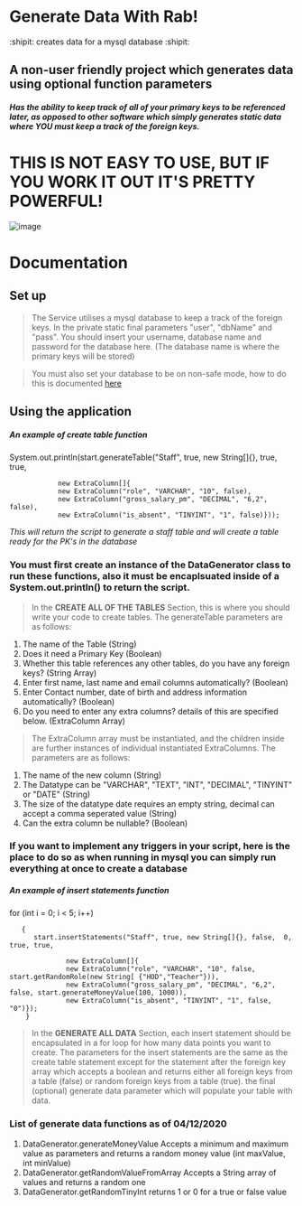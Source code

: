 # Generate Data With Rab!

:shipit: creates data for a mysql database :shipit:

## A non-user friendly project which generates data using optional function parameters
##### Has the ability to keep track of all of your primary keys to be referenced later, as opposed to other software which simply generates static data where __YOU__ must keep a track of the foreign keys.

# THIS IS NOT EASY TO USE, BUT IF YOU WORK IT OUT IT'S PRETTY POWERFUL!

![image](https://user-images.githubusercontent.com/56073739/101159307-1f321d80-3625-11eb-8d5d-49e7b090ad39.png)

# Documentation

## Set up
> The Service utilises a mysql database to keep a track of the foreign keys. In the private static final parameters "user", "dbName" and "pass". You should insert your username, database name and password for the database here. (The database name is where the primary keys will be stored)

> You must also set your database to be on non-safe mode, how to do this is documented [here](https://stackoverflow.com/questions/11448068/mysql-error-code-1175-during-update-in-mysql-workbench)

## Using the application

##### An example of create table function
System.out.println(start.generateTable("Staff", true, new String[]{},  true, true,
                
                new ExtraColumn[]{
                new ExtraColumn("role", "VARCHAR", "10", false),
                new ExtraColumn("gross_salary_pm", "DECIMAL", "6,2", false),
                new ExtraColumn("is_absent", "TINYINT", "1", false)}));
                
_This will return the script to generate a staff table and will create a table ready for the PK's in the database_

### You must first create an instance of the DataGenerator class to run these functions, also it must be encaplsuated inside of a System.out.println() to return the script.

> In the __CREATE ALL OF THE TABLES__ Section, this is where you should write your code to create tables. The generateTable parameters are as follows:
1. The name of the Table (String)
2. Does it need a Primary Key (Boolean)
3. Whether this table references any other tables, do you have any foreign keys? (String Array)
4. Enter first name, last name and email columns automatically? (Boolean)
5. Enter Contact number, date of birth and address information automatically? (Boolean)
6. Do you need to enter any extra columns? details of this are specified below. (ExtraColumn Array)

> The ExtraColumn array must be instantiated, and the children inside are further instances of individual instantiated ExtraColumns. The parameters are as follows:
1. The name of the new column (String)
2. The Datatype can be "VARCHAR", "TEXT", "INT", "DECIMAL", "TINYINT" or "DATE" (String)
3. The size of the datatype date requires an empty string, decimal can accept a comma seperated value (String)
4. Can the extra column be nullable? (Boolean)

### If you want to implement any triggers in your script, here is the place to do so as when running in mysql you can simply run everything at once to create a database

##### An example of insert statements function
for (int i = 0; i < 5; i++)

       {
          start.insertStatements("Staff", true, new String[]{}, false,  0, true, true,
                  
                  new ExtraColumn[]{
                  new ExtraColumn("role", "VARCHAR", "10", false, start.getRandomRole(new String[ {"HOD","Teacher"})),
                  new ExtraColumn("gross_salary_pm", "DECIMAL", "6,2", false, start.generateMoneyValue(100, 1000)),
                  new ExtraColumn("is_absent", "TINYINT", "1", false, "0")});
        }

> In the __GENERATE ALL DATA__ Section, each insert statement should be encapsulated in a for loop for how many data points you want to create. The parameters for the insert statements are the same as the create table statement except for the statement after the foreign key array which accepts a boolean and returns either all foreign keys from a table (false) or random foreign keys from a table (true). the final (optional) generate data parameter which will populate your table with data.

### List of generate data functions as of 04/12/2020
1. DataGenerator.generateMoneyValue Accepts a minimum and maximum value as parameters and returns a random money value (int maxValue, int minValue)
2. DataGenerator.getRandomValueFromArray Accepts a String array of values and returns a random one
3. DataGenerator.getRandomTinyInt returns 1 or 0 for a true or false value
